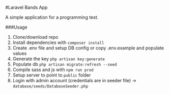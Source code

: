 #Laravel Bands App

A simple application for a programming test.

###Usage
1. Clone/download repo
2. Install dependencies with `composer install`
3. Create .env file and setup DB config or copy .env.example and populate values
4. Generate the key `php artisan key:generate`
5. Populate db `php artisan migrate:refresh --seed`
6. Compile sass and js with `npm run prod`
7. Setup server to point to `public` folder
8. Login with admin account (credentials are in seeder file) -> `database/seeds/DatabaseSeeder.php` 
